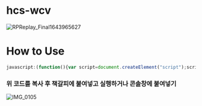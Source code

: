 # hcs-wcv

![RPReplay_Final1643965627](https://user-images.githubusercontent.com/66173558/152514448-e0bb4cad-2c8e-4a86-acba-9d984ba8f398.GIF)


# How to Use

```js
javascript:(function(){var script=document.createElement("script");script.className="wcv";script.src="//xqing.tech/cdn/wcv.js";document.body.appendChild(script);script.onload=function(){wcv.init()}})();
```

### 위 코드를 복사 후 책갈피에 불여넣고 실행하거나 콘솔창에 붙여넣기

![IMG_0105](https://user-images.githubusercontent.com/66173558/152514809-16d14cd2-babf-4cd6-ac81-a7da0919ec16.JPG)

